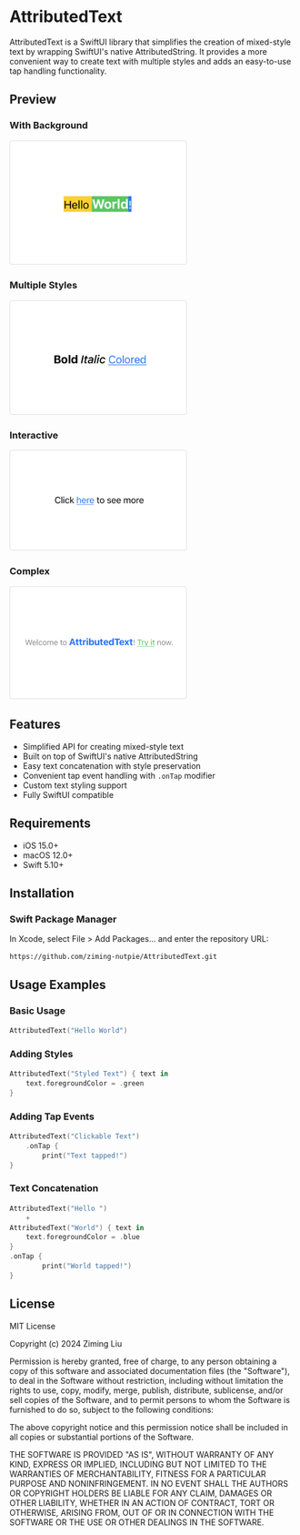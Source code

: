 # AttributedText

AttributedText is a SwiftUI library that simplifies the creation of mixed-style text by wrapping SwiftUI's native AttributedString. It provides a more convenient way to create text with multiple styles and adds an easy-to-use tap handling functionality.

## Preview

### With Background
<img src="assets/With Background.png" width="300" style="border: 1px solid #ddd; border-radius: 4px; padding: 5px; background: white;">

### Multiple Styles
<img src="assets/Multiple Styles.png" width="300" style="border: 1px solid #ddd; border-radius: 4px; padding: 5px; background: white;">

### Interactive
<img src="assets/Tappable.png" width="300" style="border: 1px solid #ddd; border-radius: 4px; padding: 5px; background: white;">

### Complex
<img src="assets/Mixed.png" width="300" style="border: 1px solid #ddd; border-radius: 4px; padding: 5px; background: white;">

## Features

- Simplified API for creating mixed-style text
- Built on top of SwiftUI's native AttributedString
- Easy text concatenation with style preservation
- Convenient tap event handling with `.onTap` modifier
- Custom text styling support
- Fully SwiftUI compatible

## Requirements

- iOS 15.0+
- macOS 12.0+
- Swift 5.10+

## Installation

### Swift Package Manager

In Xcode, select File > Add Packages... and enter the repository URL:

```
https://github.com/ziming-nutpie/AttributedText.git
```

## Usage Examples

### Basic Usage

```swift
AttributedText("Hello World")
```

### Adding Styles

```swift
AttributedText("Styled Text") { text in
    text.foregroundColor = .green
}
```

### Adding Tap Events

```swift
AttributedText("Clickable Text")
    .onTap {
        print("Text tapped!")
}
```

### Text Concatenation

```swift
AttributedText("Hello ")
    +
AttributedText("World") { text in
    text.foregroundColor = .blue
}
.onTap {
        print("World tapped!")
}
```

## License

MIT License

Copyright (c) 2024 Ziming Liu

Permission is hereby granted, free of charge, to any person obtaining a copy
of this software and associated documentation files (the "Software"), to deal
in the Software without restriction, including without limitation the rights
to use, copy, modify, merge, publish, distribute, sublicense, and/or sell
copies of the Software, and to permit persons to whom the Software is
furnished to do so, subject to the following conditions:

The above copyright notice and this permission notice shall be included in all
copies or substantial portions of the Software.

THE SOFTWARE IS PROVIDED "AS IS", WITHOUT WARRANTY OF ANY KIND, EXPRESS OR
IMPLIED, INCLUDING BUT NOT LIMITED TO THE WARRANTIES OF MERCHANTABILITY,
FITNESS FOR A PARTICULAR PURPOSE AND NONINFRINGEMENT. IN NO EVENT SHALL THE
AUTHORS OR COPYRIGHT HOLDERS BE LIABLE FOR ANY CLAIM, DAMAGES OR OTHER
LIABILITY, WHETHER IN AN ACTION OF CONTRACT, TORT OR OTHERWISE, ARISING FROM,
OUT OF OR IN CONNECTION WITH THE SOFTWARE OR THE USE OR OTHER DEALINGS IN THE
SOFTWARE. 
